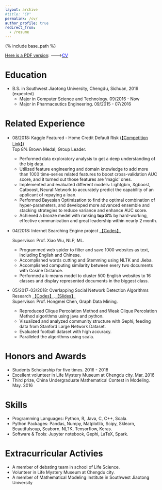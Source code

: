 ```yaml
---
layout: archive
#title: "CV"
permalink: /cv/
author_profile: true
redirect_from:
  - /resume
---
```


{% include base_path %}

<u>Here is a PDF version</u>: --->[<font color=blue>CV</font>](https://olivia-shi.github.io/files/Olivia_CV.pdf)    
    
Education
======
* B.S. in Southwest Jiaotong University, Chengdu, Sichuan, 2019 (expected)
  * Major in Computer Science and Technology. 09/2016 - Now
  * Major in Pharmaceutics Engineering. 09/2015 - 07/2016

Related Experience
======
* 08/2018: Kaggle Featured - Home Credit Default Risk ([【Competition Link】](https://www.kaggle.com/herlobster))    
  Top 8% Brown Medal, Group Leader.
  * Performed data exploratory analysis to get a deep understanding of the big data.
  * Utilized feature engineering and domain knowledge to add more than 1000 time-series related features to boost cross-validation AUC score, and it turned out those features are 'magic' ones.
  * Implemented and evaluated different models: Lightgbm, Xgboost, Catboost, Neural Network to accurately predict the capability of an applicant of repaying a loan.
  * Performed Bayesian Optimization to find the optimal combination of hyper-parameters, and developed more advanced ensemble and stacking strategies to reduce variance and enhance AUC score.
  * Achieved a bronze medel with ranking **top 8%** by hard-working, effective communication and great leadership within nearly 2 month.

* 04/2018: Internet Searching Engine project [【Codes】](https://github.com/olivia-shi/olivia-shi.github.io/tree/master/NLP)       

  Supervisor: Prof. Xiao Wu, NLP, ML.
  * Programmed web spider to filter and save 1000 websites as text, including English and Chinese.
  * Accomplished words cutting and Stemming using NLTK and Jieba. 
  * Accomplished computing similarity between every two documents with Cosine Distance.
  * Performed a k-means model to cluster 500 English websites to 16 classes and display represented documents in the biggest class.
  
* 05/2017-03/2018: Overlapping Social Network Detection Algorithms Research [【Codes】](https://github.com/olivia-shi/olivia-shi.github.io/tree/master/srtp-project-codes/src/srtp/cpm).[【Slides】](https://olivia-shi.github.io/srtp-project-codes/src/srtp/final-presentation.pdf)   
  Supervisor: Prof. Hongmei Chen, Graph Data Mining.
  * Reproduced Clique Percolation Method and Weak Clique Percolation Method algorithms using java and python.
  * Visualized and analyzed community structure with Gephi, feeding data from Stanford Large Network Dataset.
  * Evaluated football dataset with high accuracy.
  * Paralleled the algorithms using scala.
  
Honors and Awards
=========
* Students Scholarship for five times.    2016 - 2018
* Excellent volunteer in Life Mystery Museum at Chengdu city.     Mar. 2016
* Third prize, China Undergraduate Mathematical Contest in Modeling.     May. 2016

Skills
======
* Programming Languages: Python, R, Java, C, C++, Scala.
* Python Packages: Pandas, Numpy, Matplotlib, Scipy, Sklearn, Beautifulsoup, Seaborn, NLTK, Tensorflow, Keras.
* Software & Tools: Jupyter notebook, Gephi, LaTeX, Spark.
  
Extracurricular Activies
======
* A member of debating team in school of Life Science.
* Volunteer in Life Mystery Museum at Chengdu city.
* A member of Mathematical Modeling Institute in Southwest Jiaotong University
